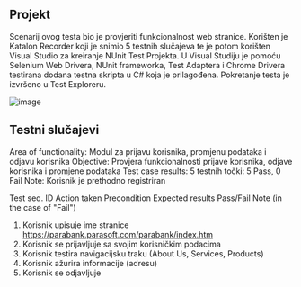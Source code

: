 

## Projekt

Scenarij ovog testa bio je provjeriti funkcionalnost web stranice. Korišten je Katalon Recorder koji je snimio 5 testnih slučajeva te je potom korišten Visual Studio za kreiranje NUnit Test Projekta. U Visual Studiju je pomoću Selenium Web Drivera, NUnit frameworka, Test Adaptera i Chrome Drivera testirana dodana testna skripta u C# koja je prilagođena. Pokretanje testa je izvršeno u Test Exploreru.


![image](https://user-images.githubusercontent.com/93642039/176233972-d508612b-a1ff-4be8-be51-3b60f908b955.png)

## Testni slučajevi

Area of functionality: Modul za prijavu korisnika, promjenu podataka i odjavu korisnika
Objective: Provjera funkcionalnosti prijave korisnika, odjave korisnika i promjene podataka
Test case results: 5 testnih točki: 5 Pass, 0 Fail
Note: Korisnik je prethodno registriran

Test seq. ID Action taken Precondition Expected results Pass/Fail Note (in the case of "Fail")

1. Korisnik upisuje ime stranice https://parabank.parasoft.com/parabank/index.htm
2. Korisnik se prijavljuje sa svojim korisničkim podacima
3. Korisnik testira navigacijsku traku (About Us, Services, Products)
4. Korisnik ažurira informacije (adresu)
5. Korisnik se odjavljuje
